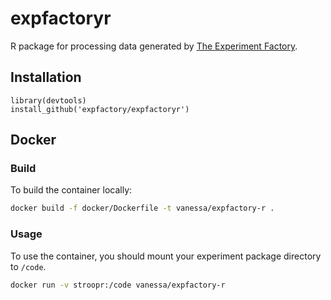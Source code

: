 # expfactoryr

R package for processing data generated by [The Experiment Factory](https://expfactory.github.io/expfactory/).

## Installation

```
library(devtools)
install_github('expfactory/expfactoryr')
```

## Docker

### Build
To build the container locally:

```bash
docker build -f docker/Dockerfile -t vanessa/expfactory-r . 
```

### Usage

To use the container, you should mount your experiment package directory to
`/code`.

```bash
docker run -v stroopr:/code vanessa/expfactory-r
```
